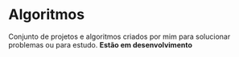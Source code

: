 # Algoritmos
Conjunto de projetos e algoritmos criados por mim para solucionar problemas ou para estudo.
<n><b>Estão em desenvolvimento</b></n>
